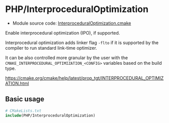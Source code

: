 <!-- This is auto-generated file. -->
# PHP/InterproceduralOptimization

* Module source code: [InterproceduralOptimization.cmake](https://github.com/petk/php-build-system/blob/master/cmake/cmake/modules/PHP/InterproceduralOptimization.cmake)

Enable interprocedural optimization (IPO), if supported.

Interprocedural optimization adds linker flag `-flto` if it is supported by the
compiler to run standard link-time optimizer.

It can be also controlled more granular by the user with the
`CMAKE_INTERPROCEDURAL_OPTIMIZATION_<CONFIG>` variables based on the build type.

https://cmake.org/cmake/help/latest/prop_tgt/INTERPROCEDURAL_OPTIMIZATION.html

## Basic usage

```cmake
# CMakeLists.txt
include(PHP/InterproceduralOptimization)
```
